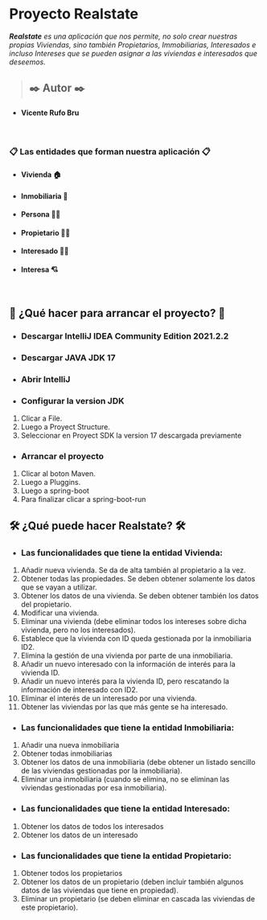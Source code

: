 # **Proyecto Realstate**

***Realstate** es una aplicación que nos permite, no solo crear nuestras propias Viviendas, sino también Propietarios, Immobiliarias, Interesados e incluso Intereses que se pueden asignar a las viviendas e interesados que deseemos.*
</br>
> ## ✒️ **Autor ✒️**
* #### Vicente Rufo Bru
</br>


### 📋 Las entidades que forman nuestra aplicación 📋
* #### Vivienda :house:

* #### Inmobiliaria :department_store:
* #### Persona :frowning_man:

* #### Propietario :man_with_turban:

* #### Interesado :woman_office_worker:
* #### Interesa :cupid:


</br>



## :wrench: ¿Qué hacer para arrancar el proyecto? :wrench:
* ### **Descargar IntelliJ IDEA Community Edition 2021.2.2**
* ### **Descargar JAVA JDK 17**
* ### **Abrir IntelliJ**
* ### **Configurar la version JDK**
1. Clicar a File.
2. Luego a Proyect Structure.
3. Seleccionar en Proyect SDK la version 17 descargada previamente

* ### **Arrancar el proyecto**
1. Clicar al boton Maven.
2. Luego a Pluggins.
3. Luego a spring-boot
4. Para finalizar clicar a spring-boot-run

## 🛠️ ¿Qué puede hacer Realstate? 🛠️


* ### **Las funcionalidades que tiene la entidad Vivienda:**

1. Añadir nueva vivienda. Se da de alta también al propietario a la vez.
2. Obtener todas las propiedades. Se deben obtener solamente los datos que se vayan a utilizar.
3. Obtener los datos de una vivienda. Se deben obtener también los datos del propietario.
4. Modificar una vivienda.
5. Eliminar una vivienda (debe eliminar todos los intereses sobre dicha vivienda, pero no los interesados).
6. Establece que la vivienda con ID queda gestionada por la inmobiliaria ID2.
7. Elimina la gestión de una vivienda por parte de una inmobiliaria.
8. Añadir un nuevo interesado con la información de interés para la vivienda ID.
9. Añadir un nuevo interés para la vivienda ID, pero rescatando la información de interesado con ID2.
10. Eliminar el interés de un interesado por una vivienda.
11. Obtener las viviendas por las que más gente se ha interesado.

* ### **Las funcionalidades que tiene la entidad Inmobiliaria:**

1. Añadir una nueva inmobiliaria
2. Obtener todas inmobiliarias
3. Obtener los datos de una inmobiliaria (debe obtener un listado sencillo de las viviendas gestionadas por la inmobiliaria).
4. Eliminar una inmobiliaria (cuando se elimina, no se eliminan las viviendas gestionadas por esa inmobiliaria).
* ### **Las funcionalidades que tiene la entidad Interesado:**

1. Obtener los datos de todos los interesados
2. Obtener los datos de un interesado

* ### **Las funcionalidades que tiene la entidad Propietario:**

1. Obtener todos los propietarios
2. Obtener los datos de un propietario (deben incluir también algunos datos de las viviendas que tiene en propiedad).
3. Eliminar un propietario (se deben eliminar en cascada las viviendas de este propietario).
